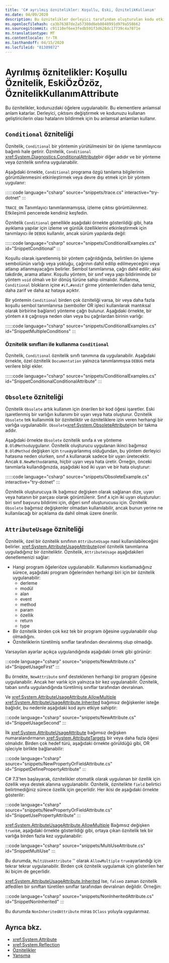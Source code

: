 ```yaml
---
title: 'C# ayrılmış öznitelikler: Koşullu, Eski, ÖznitelikKullanım'
ms.date: 04/09/2020
description: Bu öznitelikler derleyici tarafından oluşturulan kodu etkilemek için derleyici tarafından yorumlanır
ms.openlocfilehash: ca3b76387de2a57380d6eb0848991d979a558662
ms.sourcegitcommit: c91110ef6ee3fedb591f3d628dc17739c4a7071e
ms.translationtype: MT
ms.contentlocale: tr-TR
ms.lasthandoff: 04/15/2020
ms.locfileid: "81389872"
---
```

# <a name="reserved-attributes-conditionalattribute-obsoleteattribute-attributeusageattribute"></a>Ayrılmış öznitelikler: Koşullu Öznitelik, EskiÖzÖzöz, ÖznitelikKullanımAttribute

Bu öznitelikler, kodunuzdaki öğelere uygulanabilir. Bu elementlere anlamsal anlam katarlar. Derleyici, çıktısını değiştirmek ve kodunuzu kullanan geliştiricilerin olası hatalarını bildirmek için bu anlamsal anlamları kullanır.

## <a name="conditional-attribute"></a>`Conditional` özniteliği

Öznitelik, `Conditional` bir yöntemin yürütülmesini bir ön işleme tanımlayıcısı bağımlı hale getirir. Öznitelik, `Conditional` <xref:System.Diagnostics.ConditionalAttribute>bir diğer adıdır ve bir yönteme veya öznitelik sınıfına uygulanabilir.

Aşağıdaki örnekte, `Conditional` programa özgü tanılama bilgilerinin görüntülenmesini etkinleştirmek veya devre dışı etmek için bir yöntem uygulanır:

::::::code language="csharp" source="snippets/trace.cs" interactive="try-dotnet" :::

`TRACE_ON` Tanımlayıcı tanımlanmamışsa, izleme çıktısı görüntülenmez. Etkileşimli pencerede kendiniz keşfedin.

Öznitelik `Conditional` genellikle aşağıdaki örnekte gösterildiği gibi, hata ayıklama yapılar için izleme ve günlük özelliklerini etkinleştirmek için tanımlayıcı ile `DEBUG` kullanılır, ancak sürüm yapılarda değil:

::::::code language="csharp" source="snippets/ConditionalExamples.cs" id="SnippetConditional" :::

Koşullu olarak işaretlenmiş bir yöntem çağrıldığında, belirtilen ön işleme sembolünün varlığı veya yokluğu, çağrının dahil edilip edilmeyeceğini veya atlanıp atlanmayacağını belirler. Sembol tanımlanırsa, çağrı dahil edilir; aksi takdirde, arama atlanır. Koşullu yöntem, bir sınıf veya yapı bildiriminde bir yöntem `void` olmalı ve bir dönüş türüne sahip olmalıdır. Kullanma, `Conditional` blokların içine `#if…#endif` girme yöntemlerinden daha temiz, daha zarif ve daha az hataya açıktır.

Bir yöntemin `Conditional` birden çok özniteliği varsa, bir veya daha fazla koşullu sembol tanımlanırsa (semboller OR işleci kullanılarak mantıksal olarak birbirine bağlanır) yönteme çağrı bulunur. Aşağıdaki örnekte, bir yöntem `A` `B` çağrısıya neden olan veya bu çağrılardan birinin varlığı:

::::::code language="csharp" source="snippets/ConditionalExamples.cs" id="SnippetMultipleConditions" :::

### <a name="using-conditional-with-attribute-classes"></a>Öznitelik sınıfları ile kullanma `Conditional`

Öznitelik, `Conditional` öznitelik sınıfı tanımına da uygulanabilir. Aşağıdaki örnekte, özel öznitelik `Documentation` yalnızca tanımlanmışsa `DEBUG` meta verilere bilgi ekler.

::::::code language="csharp" source="snippets/ConditionalExamples.cs" id="SnippetConditionalConditionalAttribute" :::

## <a name="obsolete-attribute"></a>`Obsolete` özniteliği

Öznitelik `Obsolete` artık kullanım için önerilen bir kod öğesi işaretler. Eski işaretlenmiş bir varlığın kullanımı bir uyarı veya hata oluşturur. Öznitelik `Obsolete` tek kullanımlık bir özniteliktir ve özniteliklere izin veren herhangi bir varlığa uygulanabilir. `Obsolete`<xref:System.ObsoleteAttribute>için bir takma addır.

Aşağıdaki örnekte `Obsolete` öznitelik sınıfa `A` ve yönteme `B.OldMethod`uygulanır. Öznitelik oluşturucu uygulanan ikinci bağımsız `B.OldMethod` değişken için `true`ayarlanmış olduğundan, bu yöntem derleyici hatasına neden olurken, sınıf `A` kullanarak sadece bir uyarı üretecektir. Ancak `B.NewMethod`arama, hiçbir uyarı veya hata üretir. Örneğin, önceki tanımlarla kullandığınızda, aşağıdaki kod iki uyarı ve bir hata oluşturur:

::::::code language="csharp" source="snippets/ObsoleteExample.cs" interactive="try-dotnet" :::

Öznitelik oluşturucuya ilk bağımsız değişken olarak sağlanan dize, uyarı veya hatanın bir parçası olarak görüntülenir. Sınıf `A` için iki uyarı oluşturulur: biri sınıf başvuru bildirimi için, diğeri sınıf oluşturucusu için. Öznitelik `Obsolete` bağımsız değişkenler olmadan kullanılabilir, ancak bunun yerine ne kullanılacağı bir açıklama da dahil olmak üzere önerilir.

## <a name="attributeusage-attribute"></a>`AttributeUsage` özniteliği

Öznitelik, özel bir öznitelik sınıfının `AttributeUsage` nasıl kullanılabileceğini belirler. <xref:System.AttributeUsageAttribute>özel öznitelik tanımlarına uyguladığınız bir özniteliktir. Öznitelik, `AttributeUsage` aşağıdakileri denetlemenizi sağlar:

- Hangi program öğeleriöze uygulanabilir. Kullanımını kısıtlamadığınız sürece, aşağıdaki program öğelerinden herhangi biri için bir öznitelik uygulanabilir:
  - derleme
  - modül
  - alan
  - event
  - method
  - param
  - özellik
  - return
  - type
- Bir öznitelik birden çok kez tek bir program öğesine uygulanabilir olup olmadığını.
- Özniteliklerin türetilmiş sınıflar tarafından devralınmış olup olmadığı.

Varsayılan ayarlar açıkça uygulandığında aşağıdaki örnek gibi görünür:

:::code language="csharp" source="snippets/NewAttribute.cs" id="SnippetUsageFirst" :::

Bu örnekte, `NewAttribute` sınıf desteklenen herhangi bir program öğesine uygulanabilir. Ancak her varlık için yalnızca bir kez uygulanabilir. Öznitelik, taban sınıfa uygulandığında türetilmiş sınıflar tarafından devralınan.

Ve <xref:System.AttributeUsageAttribute.AllowMultiple> <xref:System.AttributeUsageAttribute.Inherited> bağımsız değişkenler isteğe bağlıdır, bu nedenle aşağıdaki kod aynı etkiye sahiptir:

:::code language="csharp" source="snippets/NewAttribute.cs" id="SnippetUsageSecond" :::

İlk <xref:System.AttributeUsageAttribute> bağımsız değişken numaralandırmanın <xref:System.AttributeTargets> bir veya daha fazla öğesi olmalıdır. Birden çok hedef türü, aşağıdaki örnekte görüldüğü gibi, OR işleciyle birlikte bağlanabilir:

:::code language="csharp" source="snippets/NewPropertyOrFieldAttribute.cs" id="SnippetDefinePropertyAttribute" :::

C# 7.3'ten başlayarak, öznitelikler otomatik olarak uygulanan bir özellik için özellik veya destek alanına uygulanabilir. Öznitelik, öznitelikte `field` belirtici belirtmediğiniz sürece özellik için geçerlidir. Her ikisi de aşağıdaki örnekte gösterilir:

:::code language="csharp" source="snippets/NewPropertyOrFieldAttribute.cs" id="SnippetUsePropertyAttribute" :::

<xref:System.AttributeUsageAttribute.AllowMultiple> Bağımsız değişken `true`ise, aşağıdaki örnekte gösterildiği gibi, ortaya çıkan öznitelik tek bir varlığa birden fazla kez uygulanabilir:

:::code language="csharp" source="snippets/MultiUseAttribute.cs" id="SnippetMultiUse" :::

Bu durumda, `MultiUseAttribute` '' olarak `AllowMultiple` `true`ayarlandığı için tekrar tekrar uygulanabilir. Birden çok öznitelik uygulamak için gösterilen her iki biçim de geçerlidir.

<xref:System.AttributeUsageAttribute.Inherited> Ise, `false`o zaman öznitelik atfedilen bir sınıftan türetilen sınıflar tarafından devralınan değildir. Örneğin:

:::code language="csharp" source="snippets/NonInheritedAttribute.cs" id="SnippetNonInherited" :::

Bu durumda `NonInheritedAttribute` miras `DClass` yoluyla uygulanmaz.

## <a name="see-also"></a>Ayrıca bkz.

- <xref:System.Attribute>
- <xref:System.Reflection>
- [Öznitelikler](../../../standard/attributes/index.md)
- [Yansıma](../../programming-guide/concepts/reflection.md)
